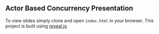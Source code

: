 ## Actor Based Concurrency Presentation

To view slides simply clone and open `index.html` in your browser. This project is built
using [reveal.js](https://github.com/hakimel/reveal.js/).

